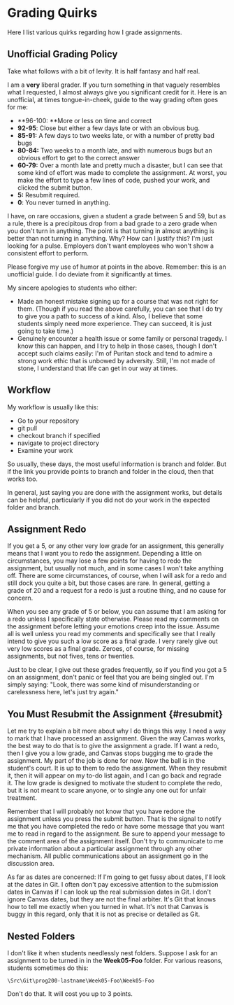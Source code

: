 # Grading Quirks

Here I list various quirks regarding how I grade assignments.

## Unofficial Grading Policy

Take what follows with a bit of levity. It is half fantasy and half real.

I am a **very** liberal grader. If you turn something in that vaguely resembles what I requested, I almost always give you significant credit for it. Here is an unofficial, at times tongue-in-cheek, guide to the way grading often goes for me:

*   **96-100: **More or less on time and correct
*   **92-95**: Close but either a few days late or with an obvious bug.
*   **85-91:** A few days to two weeks late, or with a number of pretty bad bugs
*   **80-84:** Two weeks to a month late, and with numerous bugs but an obvious effort to get to the correct answer
*   **60-79:** Over a month late and pretty much a disaster, but I can see that some kind of effort was made to complete the assignment. At worst, you make the effort to type a few lines of code, pushed your work, and clicked the submit button.
*   **5:** Resubmit required.
*   **0**: You never turned in anything.

I have, on rare occasions, given a student a grade between 5 and 59, but as a rule, there is a precipitous drop from a bad grade to a zero grade when you don't turn in anything. The point is that turning in almost anything is better than not turning in anything. Why? How can I justify this? I'm just looking for a pulse. Employers don't want employees who won't show a consistent effort to perform.

Please forgive my use of humor at points in the above. Remember: this is an unofficial guide. I do deviate from it significantly at times.

My sincere apologies to students who either:

*   Made an honest mistake signing up for a course that was not right for them. (Though if you read the above carefully, you can see that I do try to give you a path to success of a kind. Also, I believe that some students simply need more experience. They can succeed, it is just going to take time.)
*   Genuinely encounter a health issue or some family or personal tragedy. I know this can happen, and I try to help in those cases, though I don't accept such claims easily: I'm of Puritan stock and tend to admire a strong work ethic that is unbowed by adversity. Still, I'm not made of stone, I understand that life can get in our way at times.

## Workflow

My workflow is usually like this:

- Go to your repository
- git pull
- checkout branch if specified
- navigate to project directory
- Examine your work

So usually, these days, the most useful information is branch and folder. But if the link you provide points to branch and folder in the cloud, then that works too.

In general, just saying you are done with the assignment works, but details can be helpful, particularly if you did not do your work in the expected folder and branch.

## Assignment Redo

If you get a 5, or any other very low grade for an assignment, this generally means that I want you to redo the assignment. Depending a little on circumstances, you may lose a few points for having to redo the assignment, but usually not much, and in some cases I won't take anything off. There are some circumstances, of course, when I will ask for a redo and still dock you quite a bit, but those cases are rare. In general, getting a grade of 20 and a request for a redo is just a routine thing, and no cause for concern.

When you see any grade of 5 or below, you can assume that I am asking for a redo unless I specifically state otherwise. Please read my comments  on the assignment before letting your emotions creep into the issue. Assume all is well unless you read my comments and specifically see that I really intend to give you such a low score as a final grade. I very rarely give out very low scores as a final grade. Zeroes, of course, for missing assignments, but not fives, tens or twenties.

Just to be clear, I give out these grades frequently, so if you find you got a 5 on an assignment, don't panic or feel that you are being singled out. I'm simply saying: "Look, there was some kind of misunderstanding or carelessness here, let's just try again."

## You Must Resubmit the Assignment {#resubmit}

Let me try to explain a bit more about why I do things this way. I need a way to mark that I have processed an assignment. Given the way Canvas works, the best way to do that is to give the assignment a grade. If I want a redo, then I give you a low grade, and Canvas stops bugging me to grade the assignment. My part of the job is done for now. Now the ball is in the student's court. It is up to them to redo the assignment. When they resubmit it, then it will appear on my to-do list again, and I can go back and regrade it. The low grade is designed to motivate the student to complete the redo, but it is not meant to scare anyone, or to single any one out for unfair treatment.

Remember that I will probably not know that you have redone the assignment unless you press the submit button. That is the signal to notify me that you have completed the redo or have some message that you want me to read in regard to the assignment. Be sure to append your message to the comment area of the assignment itself. Don't try to communicate to me private information about a particular assignment through any other mechanism. All public communications about an assignment go in the discussion area.

As far as dates are concerned: If I'm going to get fussy about dates, I'll look at the dates in Git. I often don't pay excessive attention to the submission dates in Canvas if I can look up the real submission dates in Git. I don't ignore Canvas dates, but they are not the final arbiter. It's Git that knows how to tell me exactly when you turned in what. It's not that Canvas is buggy in this regard, only that it is not as precise or detailed as Git.


## Nested Folders

I don't like it when students needlessly nest folders. Suppose I ask for an assignment to be turned in in the **Week05-Foo** folder. For various reasons, students sometimes do this:

    \Src\Git\prog200-lastname\Week05-Foo\Week05-Foo

Don't do that. It will cost you up to 3 points.

